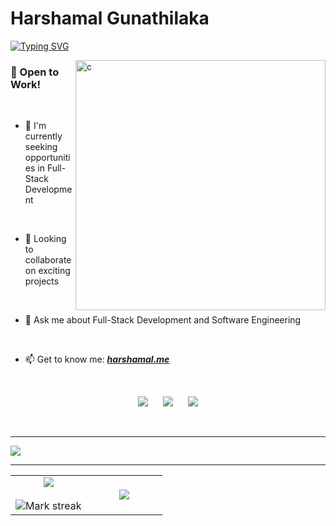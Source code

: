 # Harshamal Gunathilaka

[![Typing SVG](https://readme-typing-svg.demolab.com?font=Fira+Code&pause=1000&vCenter=true&width=435&lines=Undergraduate+Student+%40+SLIIT;Full-Stack+Developer;Software+Engineering+Undergraduate)](https://harshamal.me)

<img align="right"  src="https://user-images.githubusercontent.com/74038190/229223263-cf2e4b07-2615-4f87-9c38-e37600f8381a.gif"  alt="c" width="400" />

### 💼 Open to Work!

<br>

- 🔭 I'm currently seeking opportunities in Full-Stack Development 

<br>

- 👯 Looking to collaborate on exciting projects

<br>
  
- 💬 Ask me about Full-Stack Development and Software Engineering  

<br>

- 📫 Get to know me: ***[harshamal.me](https://harshamal.me)***

<br>


<div align="center">

<a href="mailto:harshamalvishwajith@gmail.com" style="padding:5px; margin:5px;"><img src="https://skillicons.dev/icons?i=gmail" /></a>
<a href="https://www.linkedin.com/in/harshamal-vishwajith" style="padding:5px; margin:5px;"><img src="https://skillicons.dev/icons?i=linkedin" /></a> 
<a href="https://www.instagram.com/harsha___vish?igsh=OWN5eWc4ZDk2YjNm" style="padding:5px; margin:5px;"><img src="https://skillicons.dev/icons?i=instagram" /></a>

</div>

<br clear="right"/>

---

<a href="https://harshamal.me/about"><img src="https://skillicons.dev/icons?i=java,python,cs,cpp,c,kotlin,js,ts,nextjs,react,html,tailwind,css,nodejs,dotnet,express,mongodb,mysql,idea,vscode,visualstudio,eclipse,androidstudio,git,postman,ps,ai,figma" /></a>

---

<table align="center">
<tr border="none">
<td width="50%" align="center">
  
  <img  align="center"  src="https://github-readme-stats.vercel.app/api?username=harshamalvishwajith&theme=dark&show_icons=true&count_private=true" />
  <br></br>
  <img  title="🔥 Get streak stats for your profile at git.io/streak-stats" alt="Mark streak" src="https://github-readme-streak-stats.herokuapp.com/?user=harshamalvishwajith&theme=dark&hide_border=false" /> 
</td>

<td width="50%" align="center">

  <img  align="center"  src="https://github-readme-stats.anuraghazra1.vercel.app/api/top-langs/?username=harshamalvishwajith&theme=dark&hide_border=false&no-bg=true&no-frame=true&langs_count=10"/>
  
  </td>
</tr>
</table>

